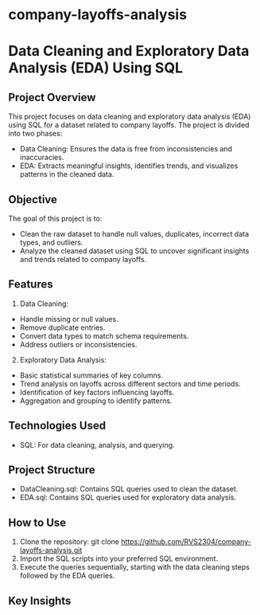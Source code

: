 # company-layoffs-analysis
# Data Cleaning and Exploratory Data Analysis (EDA) Using SQL
## Project Overview
This project focuses on data cleaning and exploratory data analysis (EDA) using SQL for a dataset related to company layoffs. The project is divided into two phases:
* Data Cleaning: Ensures the data is free from inconsistencies and inaccuracies.
* EDA: Extracts meaningful insights, identifies trends, and visualizes patterns in the cleaned data.

## Objective
The goal of this project is to:
* Clean the raw dataset to handle null values, duplicates, incorrect data types, and outliers.
* Analyze the cleaned dataset using SQL to uncover significant insights and trends related to company layoffs.

## Features
1. Data Cleaning:
  * Handle missing or null values.
  * Remove duplicate entries.
  * Convert data types to match schema requirements.
  * Address outliers or inconsistencies.
2. Exploratory Data Analysis:
  * Basic statistical summaries of key columns.
  * Trend analysis on layoffs across different sectors and time periods.
  * Identification of key factors influencing layoffs.
  * Aggregation and grouping to identify patterns.

## Technologies Used
* SQL: For data cleaning, analysis, and querying.

## Project Structure
* DataCleaning.sql: Contains SQL queries used to clean the dataset.
* EDA.sql: Contains SQL queries used for exploratory data analysis.

## How to Use
1. Clone the repository:
   git clone https://github.com/RVS2304/company-layoffs-analysis.git
2. Import the SQL scripts into your preferred SQL environment.
3. Execute the queries sequentially, starting with the data cleaning steps followed by the EDA queries.

## Key Insights


